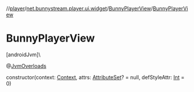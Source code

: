 //[player](../../../index.md)/[net.bunnystream.player.ui.widget](../index.md)/[BunnyPlayerView](index.md)/[BunnyPlayerView](-bunny-player-view.md)

# BunnyPlayerView

[androidJvm]\

@[JvmOverloads](https://kotlinlang.org/api/latest/jvm/stdlib/kotlin-stdlib/kotlin.jvm/-jvm-overloads/index.html)

constructor(context: [Context](https://developer.android.com/reference/kotlin/android/content/Context.html), attrs: [AttributeSet](https://developer.android.com/reference/kotlin/android/util/AttributeSet.html)? = null, defStyleAttr: [Int](https://kotlinlang.org/api/latest/jvm/stdlib/kotlin-stdlib/kotlin/-int/index.html) = 0)

